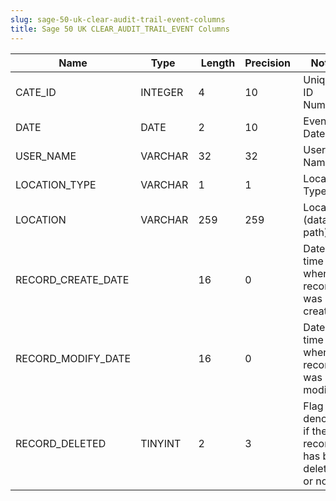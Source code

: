 ```yaml
---
slug: sage-50-uk-clear-audit-trail-event-columns
title: Sage 50 UK CLEAR_AUDIT_TRAIL_EVENT Columns
---
```

| Name | Type  |  Length | Precision  |  Notes  | Example |
| --- | --- | --- | --- | --- | --- |
| CATE_ID | INTEGER | 4 | 10 | Unique ID Number |  |
| DATE | DATE | 2 | 10 | Event Date |  |
| USER_NAME | VARCHAR | 32 | 32 | User Name |  |
| LOCATION_TYPE | VARCHAR | 1 | 1 | Location Type |  |
| LOCATION | VARCHAR | 259 | 259 | Location (data path) |  |
| RECORD_CREATE_DATE |  | 16 | 0 | Date and time when the record was created. |  |
| RECORD_MODIFY_DATE |  | 16 | 0 | Date and time when the record was modified. |  |
| RECORD_DELETED | TINYINT | 2 | 3 | Flag denoting if the record has been deleted or not. |  |
